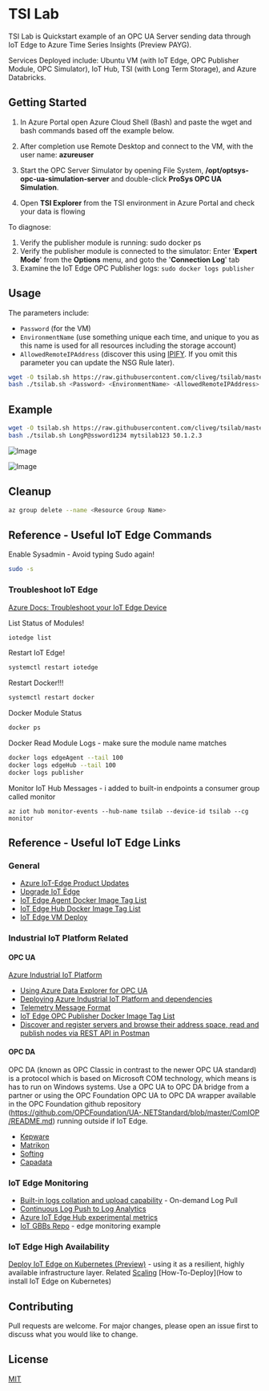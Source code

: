 # TSI Lab

TSI Lab is Quickstart example of an OPC UA Server sending data through IoT Edge to Azure Time Series Insights (Preview PAYG).

Services Deployed include: Ubuntu VM (with IoT Edge, OPC Publisher Module, OPC Simulator), IoT Hub, TSI (with Long Term Storage), and Azure Databricks.

## Getting Started

1. In Azure Portal open Azure Cloud Shell (Bash) and paste the wget and bash commands based off the example below.

2. After completion use Remote Desktop and connect to the VM, with the user name: **azureuser**

3. Start the OPC Server Simulator by opening File System, **/opt/optsys-opc-ua-simulation-server** and double-click **ProSys OPC UA Simulation**.

4. Open **TSI Explorer** from the TSI environment in Azure Portal and check your data is flowing


To diagnose:
1. Verify the publisher module is running: sudo docker ps
2. Verify the publisher module is connected to the simulator: Enter '**Expert Mode**' from the **Options** menu, and goto the '**Connection Log**' tab
3. Examine the IoT Edge OPC Publisher logs: `sudo docker logs publisher`


## Usage
The parameters include: 
- ``Password`` (for the VM)
- ``EnvironmentName`` (use something unique each time, and unique to you as this name is used for all resources including the storage account)
- ``AllowedRemoteIPAddress`` (discover this using [IPIFY](https://api.ipify.org). If you omit this parameter you can update the NSG Rule later).

```bash
wget -O tsilab.sh https://raw.githubusercontent.com/cliveg/tsilab/master/tsilab.sh
bash ./tsilab.sh <Password> <EnvironmentName> <AllowedRemoteIPAddress>
```

## Example

```bash
wget -O tsilab.sh https://raw.githubusercontent.com/cliveg/tsilab/master/tsilab.sh
bash ./tsilab.sh LongP@ssword1234 mytsilab123 50.1.2.3
```

![Image](https://raw.githubusercontent.com/cliveg/tsilab/master/png/tsilab-opcsim.png)

![Image](https://raw.githubusercontent.com/cliveg/tsilab/master/png/tsilab-tsiexplorer.png)


## Cleanup
```bash
az group delete --name <Resource Group Name>
```

## Reference - Useful IoT Edge Commands
Enable Sysadmin - Avoid typing Sudo again!
```bash 
sudo -s
```
### Troubleshoot IoT Edge
[Azure Docs: Troubleshoot your IoT Edge Device](https://docs.microsoft.com/en-us/azure/iot-edge/troubleshoot)


List Status of Modules!
```bash 
iotedge list
```

Restart IoT Edge!
```bash 
systemctl restart iotedge
```

Restart Docker!!!
```bash 
systemctl restart docker
```
Docker Module Status
```bash 
docker ps
```
Docker Read Module Logs - make sure the module name matches
```bash 
docker logs edgeAgent --tail 100
docker logs edgeHub --tail 100
docker logs publisher
```
Monitor IoT Hub Messages - i added to built-in endpoints a consumer group called monitor
```
az iot hub monitor-events --hub-name tsilab --device-id tsilab --cg monitor
```

## Reference - Useful IoT Edge Links
### General
- [Azure IoT-Edge Product Updates](https://azure.microsoft.com/en-us/updates/?product=iot-edge)
- [Upgrade IoT Edge](https://docs.microsoft.com/en-us/azure/iot-edge/how-to-update-iot-edge)
- [IoT Edge Agent Docker Image Tag List](https://mcr.microsoft.com/v2/azureiotedge-agent/tags/list)
- [IoT Edge Hub Docker Image Tag List](https://mcr.microsoft.com/v2/azureiotedge-hub/tags/list)
- [IoT Edge VM Deploy](https://github.com/azure/iotedge-vm-deploy)

### Industrial IoT Platform Related
#### OPC UA
[Azure Industrial IoT Platform](https://github.com/Azure/Industrial-IoT)
- [Using Azure Data Explorer for OPC UA](https://www.linkedin.com/pulse/using-azure-data-explorer-opc-ua-erich-barnstedt/)
- [Deploying Azure Industrial IoT Platform and dependencies](https://github.com/Azure/Industrial-IoT/blob/master/docs/deploy/howto-deploy-all-in-one.md)
- [Telemetry Message Format](https://github.com/Azure/Industrial-IoT/blob/master/docs/dev-guides/telemetry-messages-format.md)
- [IoT Edge OPC Publisher Docker Image Tag List](https://mcr.microsoft.com/v2/iotedge/opc-publisher/tags/list)
- [Discover and register servers and browse their address space, read and publish nodes via REST API in Postman](https://github.com/Azure/Industrial-IoT/blob/master/docs/tutorials/tut-use-postman.md)

#### OPC DA
OPC DA (known as OPC Classic in contrast to the newer OPC UA standard) is a protocol which is based on Microsoft COM technology, which means is has to run on Windows systems. Use a OPC UA to OPC DA bridge from a partner or using the OPC Foundation OPC UA to OPC DA wrapper available in the OPC Foundation github repository (https://github.com/OPCFoundation/UA-.NETStandard/blob/master/ComIOP/README.md) running outside if IoT Edge. 

- [Kepware](https://www.kepware.com/en-us/products/kepserverex/)
- [Matrikon](https://www.matrikonopc.com/opc-ua/products/opc-ua-tunneller.aspx)
- [Softing](https://data-intelligence.softing.com/products/opc-software-platform/datafeed-opc-suite/)
- [Capadata](https://www.copadata.com/en/news/news/available-now-from-microsoft-azure-marketplace-zenon-on-iot-edge-7824/)

### IoT Edge Monitoring
- [Built-in logs collation and upload capability](https://aka.ms/iotedgelogpull) - On-demand Log Pull
- [Continuous Log Push to Log Analytics](https://github.com/veyalla/logspout-loganalytics)
- [Azure IoT Edge Hub experimental metrics](https://github.com/veyalla/ehm) 
- [IoT GBBs Repo](https://github.com/AzureIoTGBB) -  edge monitoring example 

### IoT Edge High Availability
[Deploy IoT Edge on Kubernetes (Preview)](http://aka.ms/edgek8sdoc) - using it as a resilient, highly available infrastructure layer. 
Related [Scaling](https://microsoft.github.io/iotedge-k8s-doc/scaling.html) [How-To-Deploy](How to install IoT Edge on Kubernetes)


## Contributing
Pull requests are welcome. For major changes, please open an issue first to discuss what you would like to change.


## License
[MIT](https://choosealicense.com/licenses/mit/)
